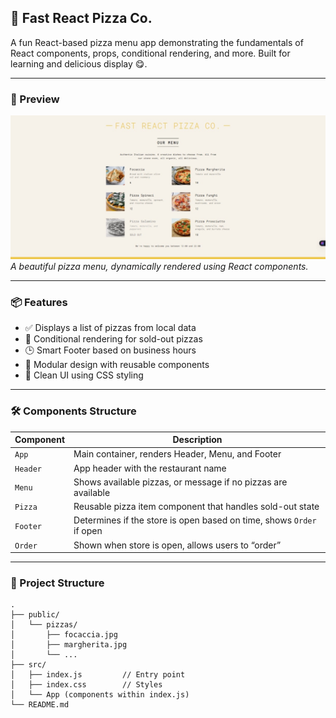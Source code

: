 ## 🍕 Fast React Pizza Co.

A fun React-based pizza menu app demonstrating the fundamentals of React components, props, conditional rendering, and more. Built for learning and delicious display 😋.

---

### 📸 Preview

![Pizza App Screenshot](public/pizzas/Screenshot_26-5-2025_35552_m-maaly.github.io.jpeg)  
*A beautiful pizza menu, dynamically rendered using React components.*

---

### 📦 Features

- ✅ Displays a list of pizzas from local data
- 🧾 Conditional rendering for sold-out pizzas
- 🕒 Smart Footer based on business hours
- 🧠 Modular design with reusable components
- 💅 Clean UI using CSS styling

---

### 🛠️ Components Structure

| Component     | Description                                                                 |
| ------------- | --------------------------------------------------------------------------- |
| `App`         | Main container, renders Header, Menu, and Footer                            |
| `Header`      | App header with the restaurant name                                         |
| `Menu`        | Shows available pizzas, or message if no pizzas are available               |
| `Pizza`       | Reusable pizza item component that handles sold-out state                   |
| `Footer`      | Determines if the store is open based on time, shows `Order` if open        |
| `Order`       | Shown when store is open, allows users to “order”                           |

---

### 📂 Project Structure

```cp
.
├── public/
│   └── pizzas/
│       ├── focaccia.jpg
│       ├── margherita.jpg
│       └── ...
├── src/
│   ├── index.js         // Entry point
│   ├── index.css        // Styles
│   └── App (components within index.js)
└── README.md
```
